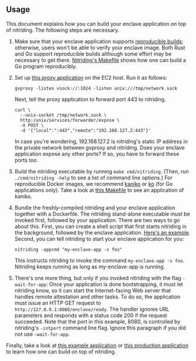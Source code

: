 ## Usage

This document explains how you can build your enclave application on top of
nitriding.  The following steps are necessary.

1. Make sure that your enclave application supports [reproducible
   builds](https://reproducible-builds.org); otherwise, users won't be able to
   verify your enclave image.  Both Rust and Go support reproducible builds
   although some effort may be necessary to get there.
   [Nitriding's Makefile](../cmd/Makefile) shows how one can build a Go program
   reproducibly.

2. Set up
   [this proxy application](https://github.com/containers/gvisor-tap-vsock/tree/main/cmd/gvproxy)
   on the EC2 host.  Run it as follows:
   ```
   gvproxy -listen vsock://:1024 -listen unix:///tmp/network.sock
   ```
   Next, tell the proxy application to forward port 443 to nitriding.
   ```
   curl \
     --unix-socket /tmp/network.sock \
     http:/unix/services/forwarder/expose \
     -X POST \
     -d '{"local":":443","remote":"192.168.127.2:443"}'
   ```
   In case you're wondering, 192.168.127.2 is nitriding's static IP address in
   the private network between gvproxy and nitriding.  Does your enclave
   application expose any other ports?  If so, you have to forward these ports
   too.

3. Build the nitriding executable by running `make cmd/nitriding`.
   (Then, run `./cmd/nitriding -help` to see a list of command line options.)
   For reproducible Docker images, we recommend
   [kaniko](https://github.com/GoogleContainerTools/kaniko)
   or
   [ko](https://github.com/ko-build/ko) (for Go applications only).
   Take a look at [this
   Makefile](https://github.com/brave/star-randsrv/blob/main/Makefile) to see
   an application of kaniko.

3. Bundle the freshly-compiled nitriding and your enclave application together
   with a Dockerfile.  The nitriding stand-alone executable must be invoked
   first, followed by your application.  There are two ways to go about this.
   First, you can create a shell script that first starts nitriding in the
   background, followed by the enclave application.  [Here's an
   example](../example/start.sh).  Second, you can tell nitriding to start your
   enclave application for you:
   ```
   nitriding -appcmd "my-enclave-app -s foo"
   ```
   This instructs nitriding to invoke the command `my-enclave-app -s foo`.
   Nitriding keeps running as long as my-enclave-app is running.

4. There's one more thing, but only if you invoked nitriding with the flag
   `-wait-for-app`: Once your application is done bootstrapping, it must let
   nitriding know, so it can start the Internet-facing Web server that handles
   remote attestation and other tasks.  To do so, the application must issue an
   HTTP GET request to `http://127.0.0.1:8080/enclave/ready`.  The handler
   ignores URL parameters and responds with a status code 200 if the request
   succeeded.  Note that the port in this example, 8080, is controlled by
   nitriding's `-intport` command line flag.  Ignore this paragraph if you did
   not use `-wait-for-app`.

Finally, take a look at
[this example application](/example)
or 
[this production application](https://github.com/brave/star-randsrv/)
to learn how one can build on top of nitriding.
